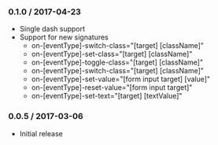 ### 0.1.0 / 2017-04-23 ###

* Single dash support
* Support for new signatures
  - on-[eventType]-switch-class="[target] [className]"
  - on-[eventType]-set-class="[target] [className]"
  - on-[eventType]-toggle-class="[target] [className]"
  - on-[eventType]-switch-class="[target] [className]"
  - on-[eventType]-set-value="[form input target] [value]"
  - on-[eventType]-reset-value="[form input target]"
  - on-[eventType]-set-text="[target] [textValue]"

### 0.0.5 / 2017-03-06 ###

* Initial release
